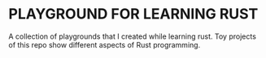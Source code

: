 
# PLAYGROUND FOR LEARNING RUST

A collection of playgrounds that I created while learning rust.
Toy projects of this repo show different aspects of Rust programming.
